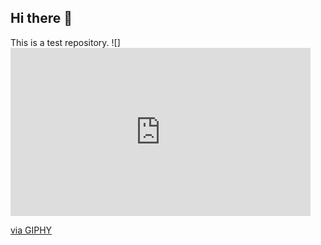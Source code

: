 ## Hi there 👋
This is a test repository.
![]<iframe src="https://giphy.com/embed/TiU7R5IAoLdPpTIJgR" width="480" height="269" style="" frameBorder="0" class="giphy-embed" allowFullScreen></iframe><p><a href="https://giphy.com/gifs/HIDIVE-anime-haikyuu-haikyu-TiU7R5IAoLdPpTIJgR">via GIPHY</a></p>

<!--
**leri-yeah/leri-yeah** is a ✨ _special_ ✨ repository because its `README.md` (this file) appears on your GitHub profile.

Here are some ideas to get you started:

- 🔭 I’m currently working on ...
- 🌱 I’m currently learning ...
- 👯 I’m looking to collaborate on ...
- 🤔 I’m looking for help with ...
- 💬 Ask me about ...
- 📫 How to reach me: ...
- 😄 Pronouns: ...
- ⚡ Fun fact: ...
-->
